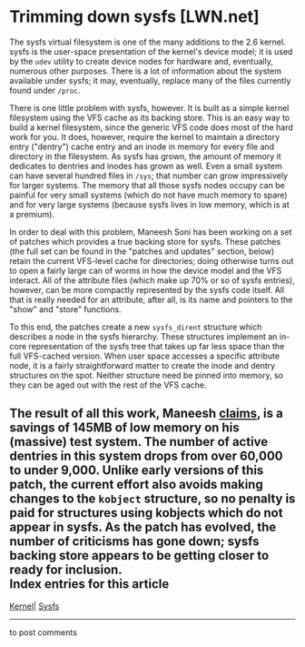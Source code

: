 # Trimming down sysfs [LWN.net]

The sysfs virtual filesystem is one of the many additions to the 2.6 kernel. sysfs is the user-space presentation of the kernel's device model; it is used by the `udev` utility to create device nodes for hardware and, eventually, numerous other purposes. There is a lot of information about the system available under sysfs; it may, eventually, replace many of the files currently found under `/proc`. 

There is one little problem with sysfs, however. It is built as a simple kernel filesystem using the VFS cache as its backing store. This is an easy way to build a kernel filesystem, since the generic VFS code does most of the hard work for you. It does, however, require the kernel to maintain a directory entry ("dentry") cache entry and an inode in memory for every file and directory in the filesystem. As sysfs has grown, the amount of memory it dedicates to dentries and inodes has grown as well. Even a small system can have several hundred files in `/sys`; that number can grow impressively for larger systems. The memory that all those sysfs nodes occupy can be painful for very small systems (which do not have much memory to spare) and for very large systems (because sysfs lives in low memory, which is at a premium). 

In order to deal with this problem, Maneesh Soni has been working on a set of patches which provides a true backing store for sysfs. These patches (the full set can be found in the "patches and updates" section, below) retain the current VFS-level cache for directories; doing otherwise turns out to open a fairly large can of worms in how the device model and the VFS interact. All of the attribute files (which make up 70% or so of sysfs entries), however, can be more compactly represented by the sysfs code itself. All that is really needed for an attribute, after all, is its name and pointers to the "show" and "store" functions. 

To this end, the patches create a new `sysfs_dirent` structure which describes a node in the sysfs hierarchy. These structures implement an in-core representation of the sysfs tree that takes up far less space than the full VFS-cached version. When user space accesses a specific attribute node, it is a fairly straightforward matter to create the inode and dentry structures on the spot. Neither structure need be pinned into memory, so they can be aged out with the rest of the VFS cache. 

The result of all this work, Maneesh [claims](/Articles/69612/), is a savings of 145MB of low memory on his (massive) test system. The number of active dentries in this system drops from over 60,000 to under 9,000. Unlike early versions of this patch, the current effort also avoids making changes to the `kobject` structure, so no penalty is paid for structures using kobjects which do not appear in sysfs. As the patch has evolved, the number of criticisms has gone down; sysfs backing store appears to be getting closer to ready for inclusion.  
Index entries for this article  
---  
[Kernel](/Kernel/Index)| [Sysfs](/Kernel/Index#Sysfs)  
  


* * *

to post comments 

